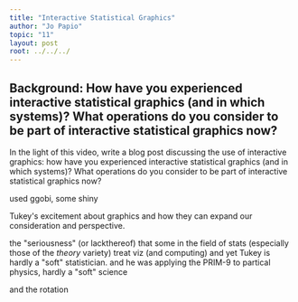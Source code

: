 ```yaml
---
title: "Interactive Statistical Graphics"
author: "Jo Papio"
topic: "11"
layout: post
root: ../../../
---
```


## Background: How have you experienced interactive statistical graphics (and in which systems)? What operations do you consider to be part of interactive statistical graphics now? 

In the light of this video, write a blog post discussing the use of interactive graphics: how have you experienced interactive statistical graphics (and in which systems)? What operations do you consider to be part of interactive statistical graphics now? 



used ggobi, some shiny

Tukey's excitement about graphics and how they can expand our consideration and perspective. 

the "seriousness" (or lackthereof) that some in the field of stats (especially those of the *theory* variety) treat viz (and computing) 
and yet Tukey is hardly a "soft" statistician. and he was applying the PRIM-9 to partical physics, hardly a "soft" science

and the rotation 

